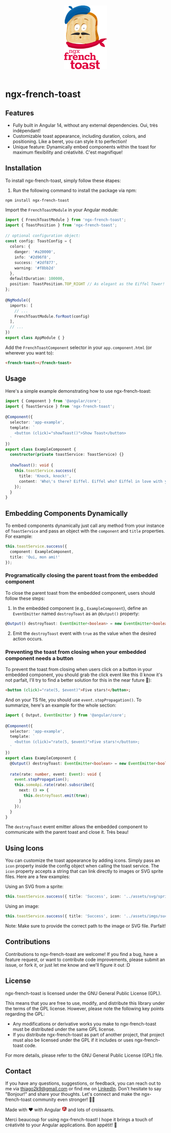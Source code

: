<div style="text-align: center; padding:20px 0">
  <img src="projects/ngx-french-toast/logo.png" alt="ngx-french-toast logo" width="134px" height="200px" />
</div>

# ngx-french-toast
## Features

- Fully built in Angular 14, without any external dependencies. Oui, très indépendant!
- Customizable toast appearance, including duration, colors, and positioning. Like a beret, you can style it to perfection!
- Unique feature: Dynamically embed components within the toast for maximum flexibility and créativité. C'est magnifique!

## Installation

To install ngx-french-toast, simply follow these étapes:

1. Run the following command to install the package via npm:

```
npm install ngx-french-toast
```

Import the `FrenchToastModule` in your Angular module:

```typescript
import { FrenchToastModule } from 'ngx-french-toast';
import { ToastPosition } from 'ngx-french-toast';

// optional configuration object:
const config: ToastConfig = {
  colors: {
    danger: '#a20000',
    info: '#2d96f8',
    success: '#2df877',
    warning: '#f8bb2d'
  },
  defaultDuration: 100000,
  position: ToastPosition.TOP_RIGHT // As elegant as the Eiffel Tower!
};

@NgModule({
  imports: [
    // ...
    FrenchToastModule.forRoot(config)
  ],
  // ...
})
export class AppModule { }
```

Add the `FrenchToastComponent` selector in your `app.component.html` (or wherever you want to):

```html
<french-toast></french-toast>
```

## Usage

Here's a simple example demonstrating how to use ngx-french-toast:

```typescript
import { Component } from '@angular/core';
import { ToastService } from 'ngx-french-toast';

@Component({
  selector: 'app-example',
  template: `
    <button (click)="showToast()">Show Toast</button>
  `
})
export class ExampleComponent {
  constructor(private toastService: ToastService) {}

  showToast(): void {
    this.toastService.success({
      title: 'Knock, knock!',
      content: 'Who\'s there? Eiffel. Eiffel who? Eiffel in love with you!' // Mon Dieu, l'amour!
    });
  }
}
```

## Embedding Components Dynamically

To embed components dynamically just call any method from your instance of `ToastService` and pass an object with the `component` and `title` properties. For example:

```typescript
this.toastService.success({
  component: ExampleComponent,
  title: 'Oui, mon ami!'
});
```

### Programatically closing the parent toast from the embedded component
To close the parent toast from the embedded component, users should follow these steps:

1. In the embedded component (e.g., `ExampleComponent`), define an `EventEmitter` named `destroyToast` as an `@Output()` property:

```typescript
@Output() destroyToast: EventEmitter<boolean> = new EventEmitter<boolean>(false);
```

2. Emit the `destroyToast` event with `true` as the value when the desired action occurs.


### Preventing the toast from closing when your embedded component needs a button
To prevent the toast from closing when users click on a button in your embedded component, you should grab the click event like this (I know it's not parfait, I'll try to find a better solution for this in the near future 😬):
```html
<button (click)="rate(5, $event)">Five stars!</button>;
```

And on your TS file, you should use `event.stopPropagation()`. To summarize, here's an example for the whole section:

```typescript
import { Output, EventEmitter } from '@angular/core';

@Component({
  selector: 'app-example',
  template: `
    <button (click)="rate(5, $event)">Five stars!</button>;
  `
})
export class ExampleComponent {
  @Output() destroyToast: EventEmitter<boolean> = new EventEmitter<boolean>(false);

  rate(rate: number, event: Event): void {
    event.stopPropagation();
    this.someApi.rate(rate).subscribe({
      next: () => {
        this.destroyToast.emit(true);
      }
    });
  }
}
```

The `destroyToast` event emitter allows the embedded component to communicate with the parent toast and close it. Très beau!

## Using Icons

You can customize the toast appearance by adding icons. Simply pass an `icon` property inside the config object when calling the toast service. The `icon` property accepts a string that can link directly to images or SVG sprite files. Here are a few examples:

Using an SVG from a sprite:

```typescript
this.toastService.success({ title: 'Success', icon: '../assets/svg/sprite.svg#icon-success' }); // Comme un baguette of success!
```

Using an image:

```typescript
this.toastService.success({ title: 'Success', icon: '../assets/imgs/success.png' }); // C'est magnifique!
```

Note: Make sure to provide the correct path to the image or SVG file. Parfait!

## Contributions

Contributions to ngx-french-toast are welcome! If you find a bug, have a feature request, or want to contribute code improvements, please submit an issue, or fork it, or just let me know and we'll figure it out :D

## License

ngx-french-toast is licensed under the GNU General Public License (GPL).

This means that you are free to use, modify, and distribute this library under the terms of the GPL license. However, please note the following key points regarding the GPL:

- Any modifications or derivative works you make to ngx-french-toast must be distributed under the same GPL license.
- If you distribute ngx-french-toast as part of another project, that project must also be licensed under the GPL if it includes or uses ngx-french-toast code.

For more details, please refer to the GNU General Public License (GPL) file.

## Contact

If you have any questions, suggestions, or feedback, you can reach out to me via <a mailto="thiago2k9@gmail.com">thiago2k9@gmail.com</a> or find me on <a href="https://www.linkedin.com/in/thiagoguterman" target="_blank">LinkedIn</a>. Don't hesitate to say "Bonjour!" and share your thoughts. Let's connect and make the ngx-french-toast community even stronger! 💪🥐

Made with ❤️ with Angular <img src="projects/ngx-french-toast/angular.svg" alt="ngx-french-toast logo" width="15px" height="15px" /> and lots of croissants.

Merci beaucoup for using ngx-french-toast! I hope it brings a touch of créativité to your Angular applications. Bon appétit! 🍞